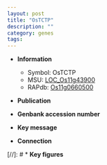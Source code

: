 ```yaml
---
layout: post
title: "OsTCTP"
description: ""
category: genes
tags: 
---
```


* **Information**  
    + Symbol: OsTCTP  
    + MSU: [LOC_Os11g43900](http://rice.uga.edu/cgi-bin/ORF_infopage.cgi?orf=LOC_Os11g43900)  
    + RAPdb: [Os11g0660500](http://rapdb.dna.affrc.go.jp/viewer/gbrowse_details/irgsp1?name=Os11g0660500)  

* **Publication**  

* **Genbank accession number**  

* **Key message**  

* **Connection**  

[//]: # * **Key figures**  


